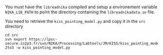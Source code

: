 You must have the `libreadnika` compiled and setup a environement variable `NIKA_LIB_PATH` to point the directory containing the `libreadnikadata.so` file.

You need to retrieve the `kiss_pointing_model.py` and copy it in the `src` directory

```
cd src
svn export https://lpsc-secure.in2p3.fr/svn/NIKA/Processing/Labtools/JM/KISS/kiss_pointing_model.py
2to3 -w kiss_pointing_model.py
```
